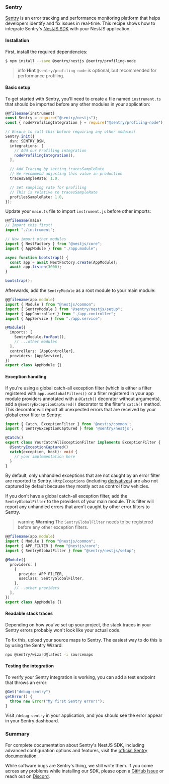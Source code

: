 ### Sentry

[Sentry](https://sentry.io) is an error tracking and performance monitoring platform that helps developers identify and fix issues in real-time. This recipe shows how to integrate Sentry's [NestJS SDK](https://docs.sentry.io/platforms/javascript/guides/nestjs/) with your NestJS application.

#### Installation

First, install the required dependencies:

```bash
$ npm install --save @sentry/nestjs @sentry/profiling-node
```

> info **Hint** `@sentry/profiling-node` is optional, but recommended for performance profiling.

#### Basic setup

To get started with Sentry, you'll need to create a file named `instrument.ts` that should be imported before any other modules in your application:

```typescript
@@filename(instrument)
const Sentry = require("@sentry/nestjs");
const { nodeProfilingIntegration } = require("@sentry/profiling-node");

// Ensure to call this before requiring any other modules!
Sentry.init({
  dsn: SENTRY_DSN,
  integrations: [
    // Add our Profiling integration
    nodeProfilingIntegration(),
  ],

  // Add Tracing by setting tracesSampleRate
  // We recommend adjusting this value in production
  tracesSampleRate: 1.0,

  // Set sampling rate for profiling
  // This is relative to tracesSampleRate
  profilesSampleRate: 1.0,
});
```

Update your `main.ts` file to import `instrument.js` before other imports:

```typescript
@@filename(main)
// Import this first!
import "./instrument";

// Now import other modules
import { NestFactory } from "@nestjs/core";
import { AppModule } from "./app.module";

async function bootstrap() {
  const app = await NestFactory.create(AppModule);
  await app.listen(3000);
}

bootstrap();
```

Afterwards, add the `SentryModule` as a root module to your main module:

```typescript
@@filename(app.module)
import { Module } from "@nestjs/common";
import { SentryModule } from "@sentry/nestjs/setup";
import { AppController } from "./app.controller";
import { AppService } from "./app.service";

@Module({
  imports: [
    SentryModule.forRoot(),
    // ...other modules
  ],
  controllers: [AppController],
  providers: [AppService],
})
export class AppModule {}
```

#### Exception handling

If you're using a global catch-all exception filter (which is either a filter registered with `app.useGlobalFilters()` or a filter registered in your app module providers annotated with a `@Catch()` decorator without arguments), add a `@SentryExceptionCaptured()` decorator to the filter's `catch()` method. This decorator will report all unexpected errors that are received by your global error filter to Sentry:

```typescript
import { Catch, ExceptionFilter } from '@nestjs/common';
import { SentryExceptionCaptured } from '@sentry/nestjs';

@Catch()
export class YourCatchAllExceptionFilter implements ExceptionFilter {
  @SentryExceptionCaptured()
  catch(exception, host): void {
    // your implementation here
  }
}
```

By default, only unhandled exceptions that are not caught by an error filter are reported to Sentry. `HttpExceptions` (including [derivatives](https://docs.nestjs.com/exception-filters#built-in-http-exceptions)) are also not captured by default because they mostly act as control flow vehicles.

If you don't have a global catch-all exception filter, add the `SentryGlobalFilter` to the providers of your main module. This filter will report any unhandled errors that aren't caught by other error filters to Sentry.

> warning **Warning** The `SentryGlobalFilter` needs to be registered before any other exception filters.

```typescript
@@filename(app.module)
import { Module } from "@nestjs/common";
import { APP_FILTER } from "@nestjs/core";
import { SentryGlobalFilter } from "@sentry/nestjs/setup";

@Module({
  providers: [
    {
      provide: APP_FILTER,
      useClass: SentryGlobalFilter,
    },
    // ..other providers
  ],
})
export class AppModule {}
```

#### Readable stack traces

Depending on how you've set up your project, the stack traces in your Sentry errors probably won't look like your actual code.

To fix this, upload your source maps to Sentry. The easiest way to do this is by using the Sentry Wizard:

```bash
npx @sentry/wizard@latest -i sourcemaps
```

#### Testing the integration

To verify your Sentry integration is working, you can add a test endpoint that throws an error:

```typescript
@Get("debug-sentry")
getError() {
  throw new Error("My first Sentry error!");
}
```

Visit `/debug-sentry` in your application, and you should see the error appear in your Sentry dashboard.

### Summary

For complete documentation about Sentry's NestJS SDK, including advanced configuration options and features, visit the [official Sentry documentation](https://docs.sentry.io/platforms/javascript/guides/nestjs/).

While software bugs are Sentry's thing, we still write them. If you come across any problems while installing our SDK, please open a [GitHub Issue](https://github.com/getsentry/sentry-javascript/issues) or reach out on [Discord](https://discord.com/invite/sentry).
